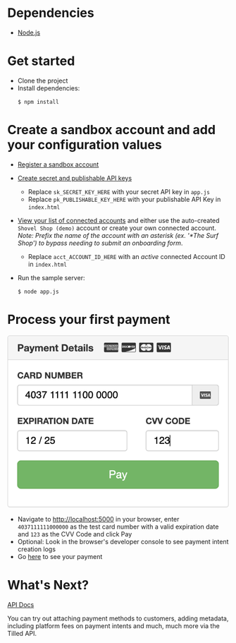 # Dependencies
- [Node.js](https://nodejs.org)
# Get started

- Clone the project
- Install dependencies:
  ```
  $ npm install
  ```

# Create a sandbox account and add your configuration values

- [Register a sandbox account](https://sandbox-app.tilled.com/auth/register)
- [Create secret and publishable API keys](https://sandbox-app.tilled.com/api-keys)
  - Replace `sk_SECRET_KEY_HERE` with your secret API key in `app.js`
  - Replace `pk_PUBLISHABLE_KEY_HERE` with your publishable API Key in `index.html`
- [View your list of connected accounts](https://sandbox-app.tilled.com/connected-accounts) and either use the auto-created `Shovel Shop (demo)` account or create your own connected account. *Note: Prefix the name of the account with an asterisk (ex. '\*The Surf Shop') to bypass needing to submit an onboarding form*.
  - Replace `acct_ACCOUNT_ID_HERE` with an *active* connected Account ID in `index.html`
- Run the sample server:

   ```
   $ node app.js
   ```

# Process your first payment
![Example](Simple-Payment-Example.png)

- Navigate to [http://localhost:5000](http://localhost:5000) in your browser, enter `4037111111000000` as the test card number with a valid expiration date and `123` as the CVV Code and click Pay
- Optional: Look in the browser's developer console to see payment intent creation logs
- Go [here](https://sandbox-app.tilled.com/payments) to see your payment

# What's Next?
[API Docs](api.tilled.com/docs)

You can try out attaching payment methods to customers, adding metadata, including platform fees on payment intents and much, much more via the Tilled API.
